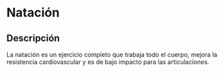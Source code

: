 # Natación
## Descripción
La natación es un ejercicio completo que trabaja todo el cuerpo, mejora la resistencia cardiovascular y es de bajo impacto para las articulaciones.
